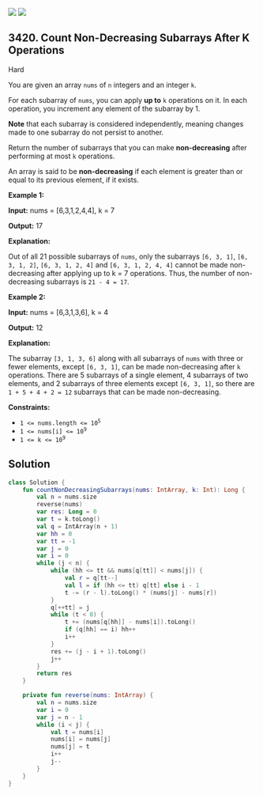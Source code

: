 [![](https://img.shields.io/github/stars/javadev/LeetCode-in-Kotlin?label=Stars&style=flat-square)](https://github.com/javadev/LeetCode-in-Kotlin)
[![](https://img.shields.io/github/forks/javadev/LeetCode-in-Kotlin?label=Fork%20me%20on%20GitHub%20&style=flat-square)](https://github.com/javadev/LeetCode-in-Kotlin/fork)

## 3420\. Count Non-Decreasing Subarrays After K Operations

Hard

You are given an array `nums` of `n` integers and an integer `k`.

For each subarray of `nums`, you can apply **up to** `k` operations on it. In each operation, you increment any element of the subarray by 1.

**Note** that each subarray is considered independently, meaning changes made to one subarray do not persist to another.

Return the number of subarrays that you can make **non-decreasing** after performing at most `k` operations.

An array is said to be **non-decreasing** if each element is greater than or equal to its previous element, if it exists.

**Example 1:**

**Input:** nums = [6,3,1,2,4,4], k = 7

**Output:** 17

**Explanation:**

Out of all 21 possible subarrays of `nums`, only the subarrays `[6, 3, 1]`, `[6, 3, 1, 2]`, `[6, 3, 1, 2, 4]` and `[6, 3, 1, 2, 4, 4]` cannot be made non-decreasing after applying up to k = 7 operations. Thus, the number of non-decreasing subarrays is `21 - 4 = 17`.

**Example 2:**

**Input:** nums = [6,3,1,3,6], k = 4

**Output:** 12

**Explanation:**

The subarray `[3, 1, 3, 6]` along with all subarrays of `nums` with three or fewer elements, except `[6, 3, 1]`, can be made non-decreasing after `k` operations. There are 5 subarrays of a single element, 4 subarrays of two elements, and 2 subarrays of three elements except `[6, 3, 1]`, so there are `1 + 5 + 4 + 2 = 12` subarrays that can be made non-decreasing.

**Constraints:**

*   <code>1 <= nums.length <= 10<sup>5</sup></code>
*   <code>1 <= nums[i] <= 10<sup>9</sup></code>
*   <code>1 <= k <= 10<sup>9</sup></code>

## Solution

```kotlin
class Solution {
    fun countNonDecreasingSubarrays(nums: IntArray, k: Int): Long {
        val n = nums.size
        reverse(nums)
        var res: Long = 0
        var t = k.toLong()
        val q = IntArray(n + 1)
        var hh = 0
        var tt = -1
        var j = 0
        var i = 0
        while (j < n) {
            while (hh <= tt && nums[q[tt]] < nums[j]) {
                val r = q[tt--]
                val l = if (hh <= tt) q[tt] else i - 1
                t -= (r - l).toLong() * (nums[j] - nums[r])
            }
            q[++tt] = j
            while (t < 0) {
                t += (nums[q[hh]] - nums[i]).toLong()
                if (q[hh] == i) hh++
                i++
            }
            res += (j - i + 1).toLong()
            j++
        }
        return res
    }

    private fun reverse(nums: IntArray) {
        val n = nums.size
        var i = 0
        var j = n - 1
        while (i < j) {
            val t = nums[i]
            nums[i] = nums[j]
            nums[j] = t
            i++
            j--
        }
    }
}
```